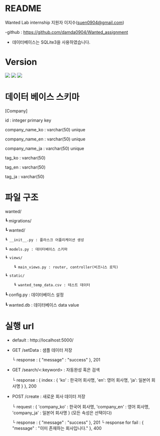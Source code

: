 # README

Wanted Lab internship 지원자 이지수(suen0904@gmail.com)

-github : https://github.com/damda0904/Wanted_assignment

- 데이터베이스는 SQLite3을 사용하였습니다.


# Version

<img src="https://img.shields.io/badge/Python 3.8.5-3776AB?style=for-the-badge&logo=Python&logoColor=white">
<img src="https://img.shields.io/badge/Flask 2.0.2-000000?style=for-the-badge&logo=Flask&logoColor=white">
<img src="https://img.shields.io/badge/sqlite 3.12.1-003B57?style=for-the-badge&logo=SQLite3&logoColor=black">


# 데이터 베이스 스키마

[Company]

id : integer primary key

company_name_ko : varchar(50) unique

company_name_en : varchar(50) unique

company_name_ja : varchar(50) unique

tag_ko : varchar(50)

tag_en : varchar(50)

tag_ja : varchar(50)



# 파일 구조
wanted/

┗ migrations/

┗ wanted/
  
    ┗ __init__.py : 플라스크 어플리케이션 생성
    
    ┗ models.py : 데이터베이스 스키마
    
    ┗ views/
  
        ┗ main_views.py : router, controller(비즈니스 로직)
    
    ┗ static/
        
        ┗ wanted_temp_data.csv : 테스트 데이터

┗ config.py : 데이터베이스 설정

┗ wanted.db : 데이터베이스 data value

# 실행 url
- default : http://localhost:5000/
- GET /setData : 샘플 데이터 저장
   
    └ response : { "message" : "success" }, 201
- GET /search/<:keyword> : 자동완성 혹은 검색
    
    └ response : { index : { 'ko' : 한국어 회사명, 'en': 영어 회사명, 'ja': 일본어 회사명 } }, 200
- POST /create : 새로운 회사 데이터 저장
    
    └ request : { 'company_ko' : 한국어 회사명, 'company_en' : 영어 회사명, 'company_ja' : 일본어 회사명 } (모든 속성은 선택이다)
    
    └ response : { "message" : "success" }, 201
    └ response for fail : { "message" : "이미 존재하는 회사입니다." }, 400
